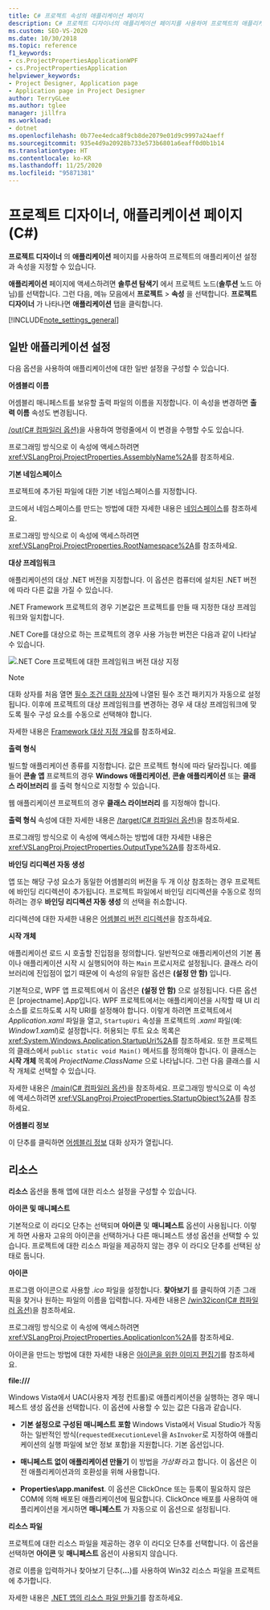 ```yaml
---
title: C# 프로젝트 속성의 애플리케이션 페이지
description: C# 프로젝트 디자이너의 애플리케이션 페이지를 사용하여 프로젝트의 애플리케이션 설정과 속성을 지정하는 방법을 알아봅니다.
ms.custom: SEO-VS-2020
ms.date: 10/30/2018
ms.topic: reference
f1_keywords:
- cs.ProjectPropertiesApplicationWPF
- cs.ProjectPropertiesApplication
helpviewer_keywords:
- Project Designer, Application page
- Application page in Project Designer
author: TerryGLee
ms.author: tglee
manager: jillfra
ms.workload:
- dotnet
ms.openlocfilehash: 0b77ee4edca8f9cb8de2079e01d9c9997a24aeff
ms.sourcegitcommit: 935e4d9a20928b733e573b6801a6eaff0d0b1b14
ms.translationtype: HT
ms.contentlocale: ko-KR
ms.lasthandoff: 11/25/2020
ms.locfileid: "95871381"
---
```

# <a name="application-page-project-designer-c"></a>프로젝트 디자이너, 애플리케이션 페이지(C#)

**프로젝트 디자이너** 의 **애플리케이션** 페이지를 사용하여 프로젝트의 애플리케이션 설정과 속성을 지정할 수 있습니다.

**애플리케이션** 페이지에 액세스하려면 **솔루션 탐색기** 에서 프로젝트 노드(**솔루션** 노드 아님)를 선택합니다. 그런 다음, 메뉴 모음에서 **프로젝트** > **속성** 을 선택합니다. **프로젝트 디자이너** 가 나타나면 **애플리케이션** 탭을 클릭합니다.

[!INCLUDE[note_settings_general](../../data-tools/includes/note_settings_general_md.md)]

## <a name="general-application-settings"></a>일반 애플리케이션 설정

다음 옵션을 사용하여 애플리케이션에 대한 일반 설정을 구성할 수 있습니다.

**어셈블리 이름**

어셈블리 매니페스트를 보유할 출력 파일의 이름을 지정합니다. 이 속성을 변경하면 **출력 이름** 속성도 변경됩니다.

[/out(C# 컴파일러 옵션)](/dotnet/csharp/language-reference/compiler-options/out-compiler-option)을 사용하여 명령줄에서 이 변경을 수행할 수도 있습니다.

프로그래밍 방식으로 이 속성에 액세스하려면 <xref:VSLangProj.ProjectProperties.AssemblyName%2A>를 참조하세요.

**기본 네임스페이스**

프로젝트에 추가된 파일에 대한 기본 네임스페이스를 지정합니다.

코드에서 네임스페이스를 만드는 방법에 대한 자세한 내용은 [네임스페이스](/dotnet/csharp/language-reference/keywords/namespace)를 참조하세요.

프로그래밍 방식으로 이 속성에 액세스하려면 <xref:VSLangProj.ProjectProperties.RootNamespace%2A>를 참조하세요.

**대상 프레임워크**

애플리케이션의 대상 .NET 버전을 지정합니다. 이 옵션은 컴퓨터에 설치된 .NET 버전에 따라 다른 값을 가질 수 있습니다.

.NET Framework 프로젝트의 경우 기본값은 프로젝트를 만들 때 지정한 대상 프레임워크와 일치합니다.

.NET Core를 대상으로 하는 프로젝트의 경우 사용 가능한 버전은 다음과 같이 나타날 수 있습니다.

![.NET Core 프로젝트에 대한 프레임워크 버전 대상 지정](../media/application-target-framework.png)

> [!NOTE]
> 대화 상자를 처음 열면 [필수 조건 대화 상자](../../ide/reference/prerequisites-dialog-box.md)에 나열된 필수 조건 패키지가 자동으로 설정됩니다. 이후에 프로젝트의 대상 프레임워크를 변경하는 경우 새 대상 프레임워크에 맞도록 필수 구성 요소를 수동으로 선택해야 합니다.

자세한 내용은 [Framework 대상 지정 개요](../../ide/visual-studio-multi-targeting-overview.md)를 참조하세요.

**출력 형식**

빌드할 애플리케이션 종류를 지정합니다. 값은 프로젝트 형식에 따라 달라집니다. 예를 들어 **콘솔 앱** 프로젝트의 경우 **Windows 애플리케이션**, **콘솔 애플리케이션** 또는 **클래스 라이브러리** 를 출력 형식으로 지정할 수 있습니다.

웹 애플리케이션 프로젝트의 경우 **클래스 라이브러리** 를 지정해야 합니다.

**출력 형식** 속성에 대한 자세한 내용은 [/target(C# 컴파일러 옵션)](/dotnet/csharp/language-reference/compiler-options/target-compiler-option)을 참조하세요.

프로그래밍 방식으로 이 속성에 액세스하는 방법에 대한 자세한 내용은 <xref:VSLangProj.ProjectProperties.OutputType%2A>를 참조하세요.

**바인딩 리디렉션 자동 생성**

앱 또는 해당 구성 요소가 동일한 어셈블리의 버전을 두 개 이상 참조하는 경우 프로젝트에 바인딩 리디렉션이 추가됩니다. 프로젝트 파일에서 바인딩 리디렉션을 수동으로 정의하려는 경우 **바인딩 리디렉션 자동 생성** 의 선택을 취소합니다.

리디렉션에 대한 자세한 내용은 [어셈블리 버전 리디렉션](/dotnet/framework/configure-apps/redirect-assembly-versions)을 참조하세요.

**시작 개체**

애플리케이션 로드 시 호출할 진입점을 정의합니다. 일반적으로 애플리케이션의 기본 폼이나 애플리케이션 시작 시 실행되어야 하는 `Main` 프로시저로 설정됩니다. 클래스 라이브러리에 진입점이 없기 때문에 이 속성의 유일한 옵션은 **(설정 안 함)** 입니다.

기본적으로, WPF 앱 프로젝트에서 이 옵션은 **(설정 안 함)** 으로 설정됩니다. 다른 옵션은 \[projectname].App입니다. WPF 프로젝트에서는 애플리케이션을 시작할 때 UI 리소스를 로드하도록 시작 URI를 설정해야 합니다. 이렇게 하려면 프로젝트에서 *Application.xaml* 파일을 열고, `StartupUri` 속성을 프로젝트의 *.xaml* 파일(예: *Window1.xaml*)로 설정합니다. 허용되는 루트 요소 목록은 <xref:System.Windows.Application.StartupUri%2A>를 참조하세요. 또한 프로젝트의 클래스에서 `public static void Main()` 메서드를 정의해야 합니다. 이 클래스는 **시작 개체** 목록에 *ProjectName.ClassName* 으로 나타납니다. 그런 다음 클래스를 시작 개체로 선택할 수 있습니다.

자세한 내용은 [/main(C# 컴파일러 옵션)](/dotnet/csharp/language-reference/compiler-options/main-compiler-option)을 참조하세요. 프로그래밍 방식으로 이 속성에 액세스하려면 <xref:VSLangProj.ProjectProperties.StartupObject%2A>를 참조하세요.

**어셈블리 정보**

이 단추를 클릭하면 [어셈블리 정보](../../ide/reference/assembly-information-dialog-box.md) 대화 상자가 열립니다.

## <a name="resources"></a>리소스

**리소스** 옵션을 통해 앱에 대한 리소스 설정을 구성할 수 있습니다.

**아이콘 및 매니페스트**

기본적으로 이 라디오 단추는 선택되며 **아이콘** 및 **매니페스트** 옵션이 사용됩니다. 이렇게 하면 사용자 고유의 아이콘을 선택하거나 다른 매니페스트 생성 옵션을 선택할 수 있습니다. 프로젝트에 대한 리소스 파일을 제공하지 않는 경우 이 라디오 단추를 선택된 상태로 둡니다.

**아이콘**

프로그램 아이콘으로 사용할 *.ico* 파일을 설정합니다. **찾아보기** 를 클릭하여 기존 그래픽을 찾거나 원하는 파일의 이름을 입력합니다. 자세한 내용은 [/win32icon(C# 컴파일러 옵션)](/dotnet/csharp/language-reference/compiler-options/win32icon-compiler-option)을 참조하세요.

프로그래밍 방식으로 이 속성에 액세스하려면 <xref:VSLangProj.ProjectProperties.ApplicationIcon%2A>를 참조하세요.

아이콘을 만드는 방법에 대한 자세한 내용은 [아이콘을 위한 이미지 편집기](/cpp/windows/image-editor-for-icons)를 참조하세요.

**file:///**

Windows Vista에서 UAC(사용자 계정 컨트롤)로 애플리케이션을 실행하는 경우 매니페스트 생성 옵션을 선택합니다. 이 옵션에 사용할 수 있는 값은 다음과 같습니다.

- **기본 설정으로 구성된 매니페스트 포함** Windows Vista에서 Visual Studio가 작동하는 일반적인 방식(`requestedExecutionLevel`을 `AsInvoker`로 지정하여 애플리케이션의 실행 파일에 보안 정보 포함)을 지원합니다. 기본 옵션입니다.

- **매니페스트 없이 애플리케이션 만들기** 이 방법을 *가상화* 라고 합니다. 이 옵션은 이전 애플리케이션과의 호환성을 위해 사용합니다.

- **Properties\app.manifest**. 이 옵션은 ClickOnce 또는 등록이 필요하지 않은 COM에 의해 배포된 애플리케이션에 필요합니다. ClickOnce 배포를 사용하여 애플리케이션을 게시하면 **매니페스트** 가 자동으로 이 옵션으로 설정됩니다.

**리소스 파일**

프로젝트에 대한 리소스 파일을 제공하는 경우 이 라디오 단추를 선택합니다. 이 옵션을 선택하면 **아이콘** 및 **매니페스트** 옵션이 사용되지 않습니다.

경로 이름을 입력하거나 찾아보기 단추(**...**)를 사용하여 Win32 리소스 파일을 프로젝트에 추가합니다.

자세한 내용은 [.NET 앱의 리소스 파일 만들기](/dotnet/framework/resources/creating-resource-files-for-desktop-apps)를 참조하세요.
